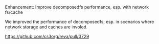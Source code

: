 Enhancement: Improve decomposedfs performance, esp. with network fs/cache

We improved the performance of decomposedfs, esp. in scenarios where network storage and caches are involed.

https://github.com/cs3org/reva/pull/3729
